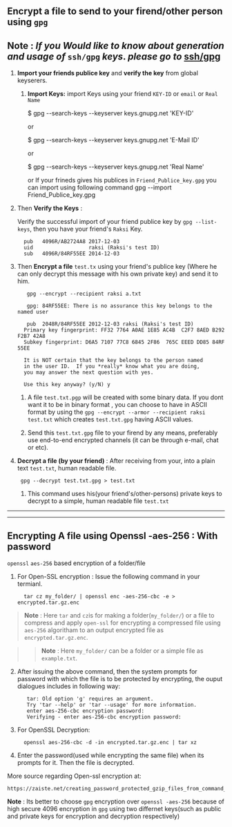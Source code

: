 ## Encrypt a file to send to your firend/other person using `gpg`



**Note** : _*If you Would like to know about generation and usage of*_ `ssh/gpg` _*keys*_. _*please go to*_ [ssh/gpg](/docs/encrypt/ssh-gpg.md)
-------------------------------------------------------
1. **Import your friends publice key** and **verify the key** from global keyserers.

   1. **Import Keys:** import Keys using your friend `KEY-ID` or `email` or `Real Name`
     
    
        $ gpg --search-keys --keyserver keys.gnupg.net 'KEY-ID'

        or
 
        $ gpg --search-keys --keyserver keys.gnupg.net 'E-Mail ID'

        or

        $ gpg --search-keys --keyserver keys.gnupg.net 'Real Name'

        or If your frineds gives his publices in `Friend_Publice_key.gpg` you can import using following command 
        gpg --import Friend_Publice_key.gpg

  2. Then **Verify the Keys** :
    
     Verify the successful import of your friend publice key by `gpg --list-keys`, then you have your friend's `Raksi` Key.

           pub   4096R/AB2724A8 2017-12-03
           uid                  raksi (Raksi's test ID)
           sub   4096R/84RF55EE 2014-12-03 
  
2. Then **Encrypt a file** `test.tx`  using your friend's publice key (Where he can only decrypt this message with his own private key) and send it to him.
 

          gpg --encrypt --recipient raksi a.txt

          gpg: 84RF55EE: There is no assurance this key belongs to the named user

          pub  2048R/84RF55EE 2012-12-03 raksi (Raksi's test ID)
         Primary key fingerprint: FF32 7764 A0AE 1E85 AC4B  C2F7 8AED B292 F2B7 42A8
         Subkey fingerprint: D6A5 7107 77C8 6845 2F86  765C EEED DD85 84RF 55EE

         It is NOT certain that the key belongs to the person named
         in the user ID.  If you *really* know what you are doing,
         you may answer the next question with yes.

         Use this key anyway? (y/N) y
   1. A file `test.txt.pgp` will be created with some binary data. If you dont want it to be in binary format , you can choose to have in ASCII format by using the `gpg --encrypt --armor --recipient raksi test.txt` which creates `test.txt.gpg` having ASCII values.
    
   2. Send this `test.txt.gpg` file to your firend by any means, preferably use end-to-end encrypted channels (it can be through e-mail, chat or etc).


3. **Decrypt a file (by your friend)** : After receiving from your, into a plain text `test.txt`, human readable file. 
   
        gpg --decrypt test.txt.gpg > test.txt

   1. This command uses his(your friend's/other-persons) private keys to decrypt to a simple, human readable file `test.txt`

--------------------------------------------------------------------------------------------------


----------------------------------------------

## Encrypting A file using Openssl -aes-256 : With password

`openssl` `aes-256` based encryption of a folder/file



1. For Open-SSL encryption : Issue the following command in your termianl.


         tar cz my_folder/ | openssl enc -aes-256-cbc -e > encrypted.tar.gz.enc

>**Note** : Here `tar` and `cz`is for making a folder(`my_folder/`) or a file to compress and apply `open-ssl`  for encrypting a compressed file using `aes-256` algoritham to an output encrypted file as `encrypted.tar.gz.enc`.

>>**Note** : Here `my_folder/` can be a folder or a simple file as `example.txt`.
 
2. After issuing the above command, then the system prompts for password with which the file is to be protected by encrypting, the ouput dialogues includes in following way:

          tar: Old option 'g' requires an argument.
          Try 'tar --help' or 'tar --usage' for more information.
          enter aes-256-cbc encryption password:
          Verifying - enter aes-256-cbc encryption password:




3. For OpenSSL Decryption:


         openssl aes-256-cbc -d -in encrypted.tar.gz.enc | tar xz

4. Enter the password(used while encrypting the same file) when its prompts for it. Then the file is decrypted.


More source regarding Open-ssl encryption at:

    https://zaiste.net/creating_password_protected_gzip_files_from_command_line/



**Note** : Its better to choose `gpg` encryption over `openssl -aes-256`  because of high secure 4096 encryption in `gpg` using two differnet keys(such as public and private keys for encryption and decryption respectively)




    




